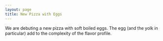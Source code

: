 ```yaml
---
layout: page
title: New Pizza with Eggs
---
```


We are debuting a new pizza with soft boiled eggs.  The egg (and the yolk in particular) add to the complexity of the flavor profile.